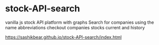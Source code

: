 # stock-API-search
vanilla js stock API platform with graphs
Search for companies using the name abbreviations
checkout companies stocks current and history

https://sashikbear.github.io/stock-API-search/index.html
